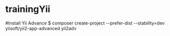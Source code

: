 # trainingYii

#Install Yii Advance
$ composer create-project --prefer-dist --stability=dev yiisoft/yii2-app-advanced yii2adv

